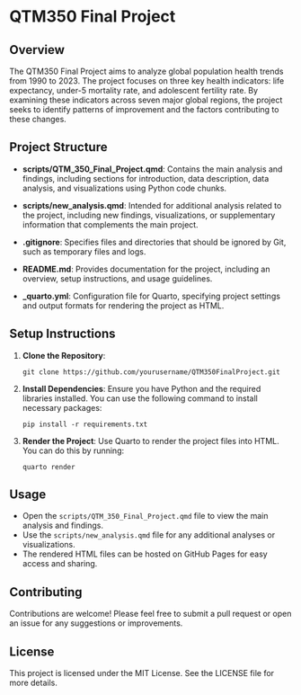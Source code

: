 # QTM350 Final Project

## Overview

The QTM350 Final Project aims to analyze global population health trends from 1990 to 2023. The project focuses on three key health indicators: life expectancy, under-5 mortality rate, and adolescent fertility rate. By examining these indicators across seven major global regions, the project seeks to identify patterns of improvement and the factors contributing to these changes.

## Project Structure

- **scripts/QTM_350_Final_Project.qmd**: Contains the main analysis and findings, including sections for introduction, data description, data analysis, and visualizations using Python code chunks.
  
- **scripts/new_analysis.qmd**: Intended for additional analysis related to the project, including new findings, visualizations, or supplementary information that complements the main project.

- **.gitignore**: Specifies files and directories that should be ignored by Git, such as temporary files and logs.

- **README.md**: Provides documentation for the project, including an overview, setup instructions, and usage guidelines.

- **_quarto.yml**: Configuration file for Quarto, specifying project settings and output formats for rendering the project as HTML.

## Setup Instructions

1. **Clone the Repository**: 
   ```
   git clone https://github.com/yourusername/QTM350FinalProject.git
   ```

2. **Install Dependencies**: Ensure you have Python and the required libraries installed. You can use the following command to install necessary packages:
   ```
   pip install -r requirements.txt
   ```

3. **Render the Project**: Use Quarto to render the project files into HTML. You can do this by running:
   ```
   quarto render
   ```

## Usage

- Open the `scripts/QTM_350_Final_Project.qmd` file to view the main analysis and findings.
- Use the `scripts/new_analysis.qmd` file for any additional analyses or visualizations.
- The rendered HTML files can be hosted on GitHub Pages for easy access and sharing.

## Contributing

Contributions are welcome! Please feel free to submit a pull request or open an issue for any suggestions or improvements.

## License

This project is licensed under the MIT License. See the LICENSE file for more details.